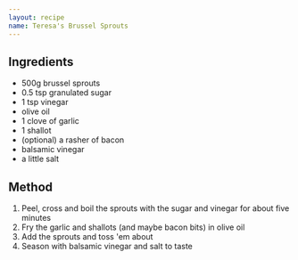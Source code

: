 ```yaml
---
layout: recipe
name: Teresa's Brussel Sprouts
---
```


## Ingredients
* 500g brussel sprouts
* 0.5 tsp granulated sugar
* 1 tsp vinegar
* olive oil
* 1 clove of garlic
* 1 shallot
* (optional) a rasher of bacon
* balsamic vinegar
* a little salt

## Method
1. Peel, cross and boil the sprouts with the sugar and vinegar for about five minutes
2. Fry the garlic and shallots (and maybe bacon bits) in olive oil
3. Add the sprouts and toss 'em about
4. Season with balsamic vinegar and salt to taste
